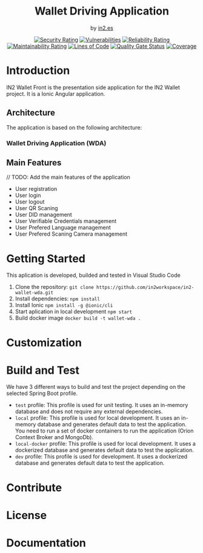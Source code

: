 <div style="text-align: center;">

<h1>Wallet Driving Application</h1>
<span>by </span><a href="https://in2.es">in2.es</a>
<p><p>

[![Security Rating](https://sonarcloud.io/api/project_badges/measure?project=in2workspace_wallet-driving-application&metric=security_rating)](https://sonarcloud.io/dashboard?id=in2workspace_wallet-driving-application)
[![Vulnerabilities](https://sonarcloud.io/api/project_badges/measure?project=in2workspace_wallet-driving-application&metric=vulnerabilities)](https://sonarcloud.io/dashboard?id=in2workspace_wallet-driving-application)
[![Reliability Rating](https://sonarcloud.io/api/project_badges/measure?project=in2workspace_wallet-driving-application&metric=reliability_rating)](https://sonarcloud.io/dashboard?id=in2workspace_wallet-driving-application)
[![Maintainability Rating](https://sonarcloud.io/api/project_badges/measure?project=in2workspace_wallet-driving-application&metric=sqale_rating)](https://sonarcloud.io/dashboard?id=in2workspace_wallet-driving-application)
[![Lines of Code](https://sonarcloud.io/api/project_badges/measure?project=in2workspace_wallet-driving-application&metric=ncloc)](https://sonarcloud.io/dashboard?id=in2workspace_wallet-driving-application)
[![Quality Gate Status](https://sonarcloud.io/api/project_badges/measure?project=in2workspace_wallet-driving-application&metric=alert_status)](https://sonarcloud.io/dashboard?id=in2workspace_wallet-driving-application)
[![Coverage](https://sonarcloud.io/api/project_badges/measure?project=in2workspace_wallet-driving-application&metric=coverage)](https://sonarcloud.io/summary/new_code?id=in2workspace_wallet-driving-application)

</div>

# Introduction 
IN2 Wallet Front is the presentation side application for the IN2 Wallet project. It is a Ionic Angular application. 

## Architecture
The application is based on the following architecture:
### Wallet Driving Application (WDA)

## Main Features
// TODO: Add the main features of the application
- User registration
- User login
- User logout
- User QR Scaning
- User DID management
- User Verifiable Credentials management
- User Prefered Language management
- User Prefered Scaning Camera management

# Getting Started
This aplication is developed, builded and tested in Visual Studio Code 
1. Clone the repository:
```git clone https://github.com/in2workspace/in2-wallet-wda.git```
2. Install dependencies:
```npm install```
3. Install Ionic
```npm install -g @ionic/cli```
4. Start aplication in local development
```npm start```
5. Build docker image
```docker build -t wallet-wda .```

# Customization



# Build and Test
We have 3 different ways to build and test the project depending on the selected Spring Boot profile.
- `test` profile: This profile is used for unit testing. It uses an in-memory database and does not require any external dependencies.
- `local` profile: This profile is used for local development. It uses an in-memory database and generates default data to test the application. You need to run a set of docker containers to run the application (Orion Context Broker and MongoDb).
- `local-docker` profile: This profile is used for local development. It uses a dockerized database and generates default data to test the application.
- `dev` profile: This profile is used for development. It uses a dockerized database and generates default data to test the application.

# Contribute

# License

# Documentation
